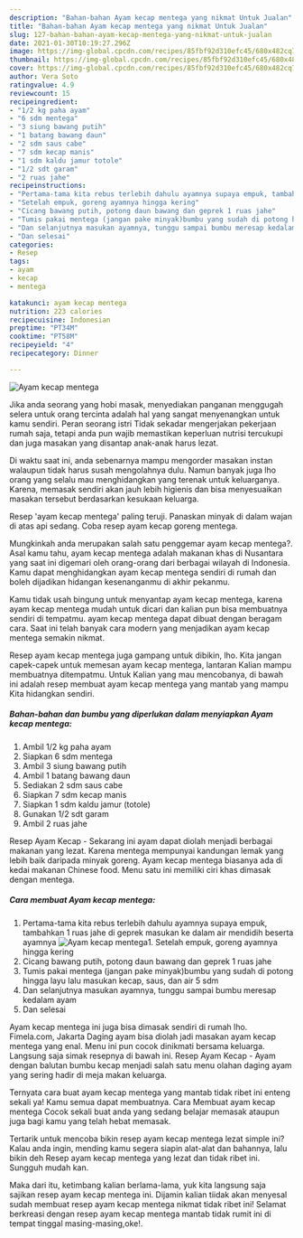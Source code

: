 ```yaml
---
description: "Bahan-bahan Ayam kecap mentega yang nikmat Untuk Jualan"
title: "Bahan-bahan Ayam kecap mentega yang nikmat Untuk Jualan"
slug: 127-bahan-bahan-ayam-kecap-mentega-yang-nikmat-untuk-jualan
date: 2021-01-30T10:19:27.296Z
image: https://img-global.cpcdn.com/recipes/85fbf92d310efc45/680x482cq70/ayam-kecap-mentega-foto-resep-utama.jpg
thumbnail: https://img-global.cpcdn.com/recipes/85fbf92d310efc45/680x482cq70/ayam-kecap-mentega-foto-resep-utama.jpg
cover: https://img-global.cpcdn.com/recipes/85fbf92d310efc45/680x482cq70/ayam-kecap-mentega-foto-resep-utama.jpg
author: Vera Soto
ratingvalue: 4.9
reviewcount: 15
recipeingredient:
- "1/2 kg paha ayam"
- "6 sdm mentega"
- "3 siung bawang putih"
- "1 batang bawang daun"
- "2 sdm saus cabe"
- "7 sdm kecap manis"
- "1 sdm kaldu jamur totole"
- "1/2 sdt garam"
- "2 ruas jahe"
recipeinstructions:
- "Pertama-tama kita rebus terlebih dahulu ayamnya supaya empuk, tambahkan 1 ruas jahe di geprek masukan ke dalam air mendidih beserta ayamnya"
- "Setelah empuk, goreng ayamnya hingga kering"
- "Cicang bawang putih, potong daun bawang dan geprek 1 ruas jahe"
- "Tumis pakai mentega (jangan pake minyak)bumbu yang sudah di potong hingga layu lalu masukan kecap, saus, dan air 5 sdm"
- "Dan selanjutnya masukan ayamnya, tunggu sampai bumbu meresap kedalam ayam"
- "Dan selesai"
categories:
- Resep
tags:
- ayam
- kecap
- mentega

katakunci: ayam kecap mentega 
nutrition: 223 calories
recipecuisine: Indonesian
preptime: "PT34M"
cooktime: "PT58M"
recipeyield: "4"
recipecategory: Dinner

---
```



![Ayam kecap mentega](https://img-global.cpcdn.com/recipes/85fbf92d310efc45/680x482cq70/ayam-kecap-mentega-foto-resep-utama.jpg)

Jika anda seorang yang hobi masak, menyediakan panganan menggugah selera untuk orang tercinta adalah hal yang sangat menyenangkan untuk kamu sendiri. Peran seorang istri Tidak sekadar mengerjakan pekerjaan rumah saja, tetapi anda pun wajib memastikan keperluan nutrisi tercukupi dan juga masakan yang disantap anak-anak harus lezat.

Di waktu  saat ini, anda sebenarnya mampu mengorder masakan instan walaupun tidak harus susah mengolahnya dulu. Namun banyak juga lho orang yang selalu mau menghidangkan yang terenak untuk keluarganya. Karena, memasak sendiri akan jauh lebih higienis dan bisa menyesuaikan masakan tersebut berdasarkan kesukaan keluarga. 

Resep &#39;ayam kecap mentega&#39; paling teruji. Panaskan minyak di dalam wajan di atas api sedang. Coba resep ayam kecap goreng mentega.

Mungkinkah anda merupakan salah satu penggemar ayam kecap mentega?. Asal kamu tahu, ayam kecap mentega adalah makanan khas di Nusantara yang saat ini digemari oleh orang-orang dari berbagai wilayah di Indonesia. Kamu dapat menghidangkan ayam kecap mentega sendiri di rumah dan boleh dijadikan hidangan kesenanganmu di akhir pekanmu.

Kamu tidak usah bingung untuk menyantap ayam kecap mentega, karena ayam kecap mentega mudah untuk dicari dan kalian pun bisa membuatnya sendiri di tempatmu. ayam kecap mentega dapat dibuat dengan beragam cara. Saat ini telah banyak cara modern yang menjadikan ayam kecap mentega semakin nikmat.

Resep ayam kecap mentega juga gampang untuk dibikin, lho. Kita jangan capek-capek untuk memesan ayam kecap mentega, lantaran Kalian mampu membuatnya ditempatmu. Untuk Kalian yang mau mencobanya, di bawah ini adalah resep membuat ayam kecap mentega yang mantab yang mampu Kita hidangkan sendiri.

<!--inarticleads1-->

##### Bahan-bahan dan bumbu yang diperlukan dalam menyiapkan Ayam kecap mentega:

1. Ambil 1/2 kg paha ayam
1. Siapkan 6 sdm mentega
1. Ambil 3 siung bawang putih
1. Ambil 1 batang bawang daun
1. Sediakan 2 sdm saus cabe
1. Siapkan 7 sdm kecap manis
1. Siapkan 1 sdm kaldu jamur (totole)
1. Gunakan 1/2 sdt garam
1. Ambil 2 ruas jahe


Resep Ayam Kecap - Sekarang ini ayam dapat diolah menjadi berbagai makanan yang lezat. Karena mentega mempunyai kandungan lemak yang lebih baik daripada minyak goreng. Ayam kecap mentega biasanya ada di kedai makanan Chinese food. Menu satu ini memiliki ciri khas dimasak dengan mentega. 

<!--inarticleads2-->

##### Cara membuat Ayam kecap mentega:

1. Pertama-tama kita rebus terlebih dahulu ayamnya supaya empuk, tambahkan 1 ruas jahe di geprek masukan ke dalam air mendidih beserta ayamnya
<img src="https://img-global.cpcdn.com/steps/2daedd951e8bb5a9/160x128cq70/ayam-kecap-mentega-langkah-memasak-1-foto.jpg" alt="Ayam kecap mentega">1. Setelah empuk, goreng ayamnya hingga kering
1. Cicang bawang putih, potong daun bawang dan geprek 1 ruas jahe
1. Tumis pakai mentega (jangan pake minyak)bumbu yang sudah di potong hingga layu lalu masukan kecap, saus, dan air 5 sdm
1. Dan selanjutnya masukan ayamnya, tunggu sampai bumbu meresap kedalam ayam
1. Dan selesai


Ayam kecap mentega ini juga bisa dimasak sendiri di rumah lho. Fimela.com, Jakarta Daging ayam bisa diolah jadi masakan ayam kecap mentega yang enal. Menu ini pun cocok dinikmati bersama keluarga. Langsung saja simak resepnya di bawah ini. Resep Ayam Kecap - Ayam dengan balutan bumbu kecap menjadi salah satu menu olahan daging ayam yang sering hadir di meja makan keluarga. 

Ternyata cara buat ayam kecap mentega yang mantab tidak ribet ini enteng sekali ya! Kamu semua dapat membuatnya. Cara Membuat ayam kecap mentega Cocok sekali buat anda yang sedang belajar memasak ataupun juga bagi kamu yang telah hebat memasak.

Tertarik untuk mencoba bikin resep ayam kecap mentega lezat simple ini? Kalau anda ingin, mending kamu segera siapin alat-alat dan bahannya, lalu bikin deh Resep ayam kecap mentega yang lezat dan tidak ribet ini. Sungguh mudah kan. 

Maka dari itu, ketimbang kalian berlama-lama, yuk kita langsung saja sajikan resep ayam kecap mentega ini. Dijamin kalian tiidak akan menyesal sudah membuat resep ayam kecap mentega nikmat tidak ribet ini! Selamat berkreasi dengan resep ayam kecap mentega mantab tidak rumit ini di tempat tinggal masing-masing,oke!.

